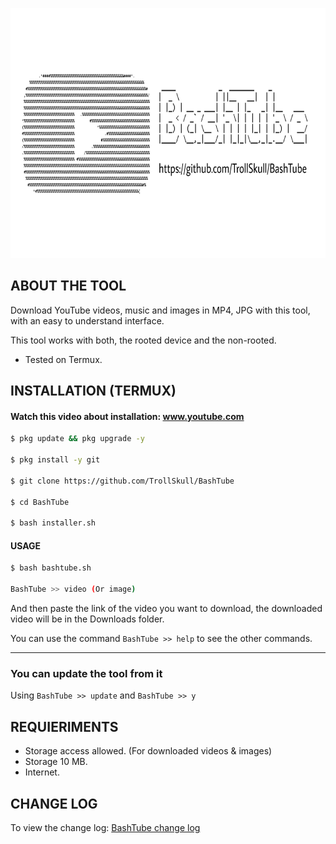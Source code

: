 <p align="center">
<img src="/resources/bashtube.jpg" width="800" height="400"/>

## ABOUT THE TOOL


Download YouTube videos, music and images in MP4, JPG with this tool, with an easy to understand interface.

This tool works with both, the rooted device and the non-rooted.
  
  - Tested on Termux.

## INSTALLATION (TERMUX)

#### Watch this video about installation: <a href="https://youtu.be/LOeR8uS1Loc">www.youtube.com</a>
```bash
$ pkg update && pkg upgrade -y

$ pkg install -y git 

$ git clone https://github.com/TrollSkull/BashTube 

$ cd BashTube 

$ bash installer.sh 
```
#### USAGE
```bash
$ bash bashtube.sh

BashTube >> video (Or image)
```
And then paste the link of the video you want to download, the downloaded video will be in the Downloads folder.

You can use the command `BashTube >> help` to see the other commands.

------------------------------------------------------------------------

### You can update the tool from it

Using `BashTube >> update` and `BashTube >> y`

## REQUIERIMENTS
- Storage access allowed. (For downloaded videos & images)
- Storage 10 MB.
- Internet.

## CHANGE LOG
To view the change log: <a href="https://github.com/TrollSkull/BashTube/blob/main/resources/README.changelog.md"> BashTube change log </a>

